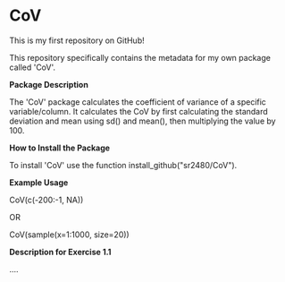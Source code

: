 # CoV
This is my first repository on GitHub!

This repository specifically contains the metadata for my own package called 'CoV'.

**Package Description**

The 'CoV' package calculates the coefficient of variance of a specific variable/column. It calculates the CoV by first calculating the standard deviation and mean using sd() and  mean(), then multiplying the value by 100. 

**How to Install the Package**

To install 'CoV' use the function install_github("sr2480/CoV").

**Example Usage**

CoV(c(-200:-1, NA))

OR

CoV(sample(x=1:1000, size=20))

**Description for Exercise 1.1**

....
